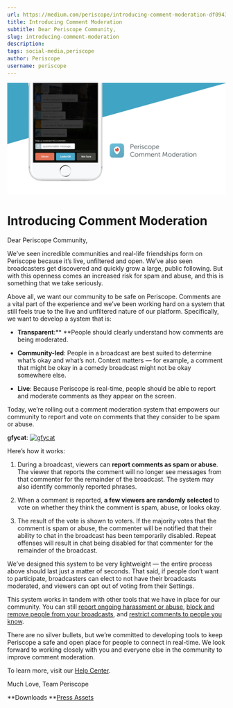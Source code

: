 ```yaml
---
url: https://medium.com/periscope/introducing-comment-moderation-df09439de956
title: Introducing Comment Moderation
subtitle: Dear Periscope Community,
slug: introducing-comment-moderation
description: 
tags: social-media,periscope
author: Periscope
username: periscope
---
```


![](./assets/1*l14iQr9QeyjrGUuxj7-uoA.jpeg)

# Introducing Comment Moderation

Dear Periscope Community,

We’ve seen incredible communities and real-life friendships form on Periscope because it’s live, unfiltered and open. We’ve also seen broadcasters get discovered and quickly grow a large, public following. But with this openness comes an increased risk for spam and abuse, and this is something that we take seriously.

Above all, we want our community to be safe on Periscope. Comments are a vital part of the experience and we’ve been working hard on a system that still feels true to the live and unfiltered nature of our platform. Specifically, we want to develop a system that is:

* **Transparent**:** **People should clearly understand how comments are being moderated.

* **Community-led**: People in a broadcast are best suited to determine what’s okay and what’s not. Context matters — for example, a comment that might be okay in a comedy broadcast might not be okay somewhere else.

* **Live**: Because Periscope is real-time, people should be able to report and moderate comments as they appear on the screen.

Today, we’re rolling out a comment moderation system that empowers our community to report and vote on comments that they consider to be spam or abuse.

__gfycat__:
[![gfycat](https://thumbs.gfycat.com/IllCautiousGroundhog-poster.jpg)](https://thumbs.gfycat.com/IllCautiousGroundhog-mobile.mp4)

Here’s how it works:

1. During a broadcast, viewers can **report comments as spam or abuse**. The viewer that reports the comment will no longer see messages from that commenter for the remainder of the broadcast. The system may also identify commonly reported phrases.

1. When a comment is reported, **a few viewers are randomly selected** to vote on whether they think the comment is spam, abuse, or looks okay.

1. The result of the vote is shown to voters. If the majority votes that the comment is spam or abuse, the commenter will be notified that their ability to chat in the broadcast has been temporarily disabled. Repeat offenses will result in chat being disabled for that commenter for the remainder of the broadcast.

We’ve designed this system to be very lightweight — the entire process above should last just a matter of seconds. That said, if people don’t want to participate, broadcasters can elect to not have their broadcasts moderated, and viewers can opt out of voting from their Settings.

This system works in tandem with other tools that we have in place for our community. You can still [report ongoing harassment or abuse](https://help.periscope.tv/customer/portal/articles/2313190), [block and remove people from your broadcasts](https://help.periscope.tv/customer/portal/articles/2016653), and [restrict comments to people you know](https://help.periscope.tv/customer/portal/articles/2051924).

There are no silver bullets, but we’re committed to developing tools to keep Periscope a safe and open place for people to connect in real-time. We look forward to working closely with you and everyone else in the community to improve comment moderation.

To learn more, visit our [Help Center](https://help.periscope.tv/customer/portal/articles/2442663).

Much Love,
Team Periscope

**Downloads
**[Press Assets](https://www.dropbox.com/sh/mt86qvfyz8vb930/AAALSkbfwO1N50thksVH4xbba?dl=0)


